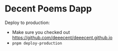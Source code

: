 # Decent Poems Dapp

Deploy to production:

- Make sure you checked out https://github.com/deeecent/deeecent.github.io
- `pnpm deploy-production`
